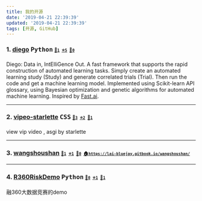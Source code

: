 ```yaml
---
title: 我的开源
date: '2019-04-21 22:39:39'
updated: '2019-04-21 22:39:39'
tags: [开源, GitHub]
---
```

<!-- 该页面会被定时任务自动覆盖，所以请勿手工更新 -->
<!-- 如果你有更漂亮的排版方式，请发 issue 告诉我们 -->

### 1. [diego](https://github.com/lai-bluejay/diego) <kbd title="主要编程语言">Python</kbd> <span style="font-size: 12px;">[🤩`1`](https://github.com/lai-bluejay/diego/watchers "关注数")&nbsp;&nbsp;[⭐️`5`](https://github.com/lai-bluejay/diego/stargazers "收藏数")&nbsp;&nbsp;[🖖`0`](https://github.com/lai-bluejay/diego/network/members "分叉数")</span>

Diego: Data in, IntElliGence Out. A fast framework that supports the rapid construction of automated learning tasks. Simply create an automated learning study (Study) and generate correlated trials (Trial). Then run the code and get a machine learning model. Implemented using Scikit-learn API glossary, using Bayesian optimization and genetic algorithms for automated machine learning. Inspired by [Fast.ai](https://github.com/fastai/fastai).



---

### 2. [vipeo-starlette](https://github.com/lai-bluejay/vipeo-starlette) <kbd title="主要编程语言">CSS</kbd> <span style="font-size: 12px;">[🤩`3`](https://github.com/lai-bluejay/vipeo-starlette/watchers "关注数")&nbsp;&nbsp;[⭐️`2`](https://github.com/lai-bluejay/vipeo-starlette/stargazers "收藏数")&nbsp;&nbsp;[🖖`1`](https://github.com/lai-bluejay/vipeo-starlette/network/members "分叉数")</span>

view vip video , asgi by starlette



---

### 3. [wangshoushan](https://github.com/lai-bluejay/wangshoushan) <kbd title="主要编程语言"></kbd> <span style="font-size: 12px;">[🤩`1`](https://github.com/lai-bluejay/wangshoushan/watchers "关注数")&nbsp;&nbsp;[⭐️`1`](https://github.com/lai-bluejay/wangshoushan/stargazers "收藏数")&nbsp;&nbsp;[🖖`0`](https://github.com/lai-bluejay/wangshoushan/network/members "分叉数")&nbsp;&nbsp;[🏠`https://lai-bluejay.gitbook.io/wangshoushan/`](https://lai-bluejay.gitbook.io/wangshoushan/ "项目主页")</span>





---

### 4. [R360RiskDemo](https://github.com/lai-bluejay/R360RiskDemo) <kbd title="主要编程语言">Python</kbd> <span style="font-size: 12px;">[🤩`0`](https://github.com/lai-bluejay/R360RiskDemo/watchers "关注数")&nbsp;&nbsp;[⭐️`1`](https://github.com/lai-bluejay/R360RiskDemo/stargazers "收藏数")&nbsp;&nbsp;[🖖`1`](https://github.com/lai-bluejay/R360RiskDemo/network/members "分叉数")</span>

融360大数据竞赛的demo

